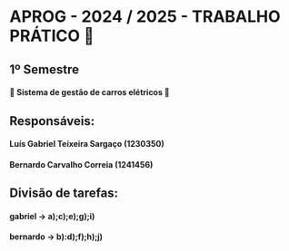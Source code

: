 # APROG - 2024 / 2025 - TRABALHO PRÁTICO 🤔
## 1º Semestre

#### 🚙 Sistema de gestão de carros elétricos 🚙

## Responsáveis:
#### Luís Gabriel Teixeira Sargaço (1230350) 
#### Bernardo Carvalho Correia (1241456)

## Divisão de tarefas:
#### gabriel -> a);c);e);g);i)
#### bernardo -> b):d);f);h);j)

